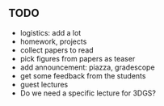 ## TODO

* logistics: add a lot
* homework, projects
* collect papers to read 
* pick figures from papers as teaser
* add announcement: piazza, gradescope
* get some feedback from the students
* guest lectures
* Do we need a specific lecture for 3DGS?

